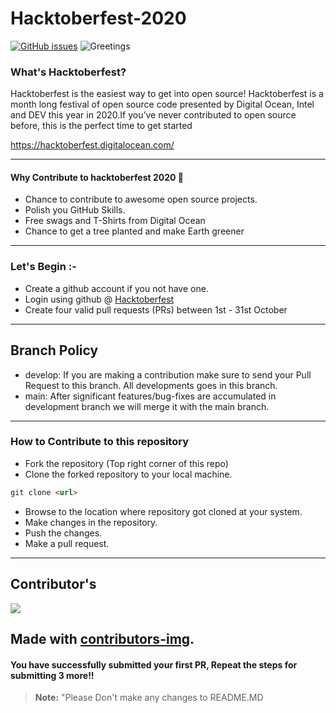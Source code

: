 # Hacktoberfest-2020
<a href="https://github.com/StudentCode-in/Hacktoberfest2020/issues"><img alt="GitHub issues" src="https://img.shields.io/github/issues/StudentCode-in/hacktoberfest2020?label=Issues&style=flat-square"/></a>
![Greetings](https://github.com/StudentCode-in/Hacktoberfest2020/workflows/Greetings/badge.svg)
### What's Hacktoberfest?
<p>Hacktoberfest is the easiest way to get into open source! Hacktoberfest is a month long festival of open source code presented by Digital Ocean, Intel and DEV this year in 2020.If you’ve never contributed to open source before, this is the perfect time to get started 

https://hacktoberfest.digitalocean.com/</p>

-----
#### Why Contribute to hacktoberfest 2020 🙌

- Chance to contribute to awesome open source projects.
- Polish you GitHub Skills.
- Free swags and T-Shirts from Digital Ocean
- Chance to get a tree planted and make Earth greener

-----
### Let's Begin :- 

* Create a github account if you not have one.
* Login using github @ [Hacktoberfest](https://hacktoberfest.digitalocean.com/)
* Create four valid pull requests (PRs) between 1st - 31st October

-----
## Branch Policy

- develop: If you are making a contribution make sure to send your Pull Request to this branch. All developments goes in this branch.
- main: After significant features/bug-fixes are accumulated in development branch we will merge it with the main branch.

-----
### How to Contribute to this repository

* Fork the repository (Top right corner of this repo)
* Clone the forked repository to your local machine.
```markdown
git clone <url>
```
* Browse to the location where repository got cloned at your system.
* Make changes in the repository.
* Push the changes.
* Make a pull request.

-----
## Contributor's

<a href="https://github.com/StudentCode-in/Hacktoberfest2020/graphs/contributors">
  <img src="https://contributors-img.web.app/image?repo=StudentCode-in/Hacktoberfest2020" />
</a>

Made with [contributors-img](https://contributors-img.web.app).
-----

#### You have successfully submitted your first PR, Repeat the steps for submitting 3 more!!
> **Note:** "Please Don't make any changes to README.MD

   


